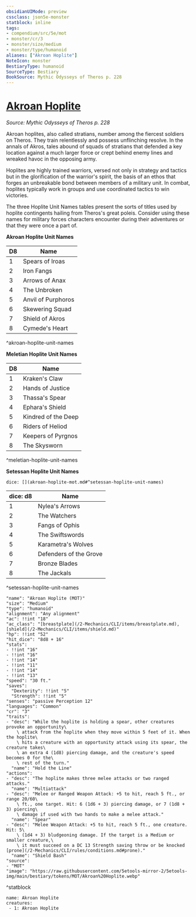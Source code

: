 ```yaml
---
obsidianUIMode: preview
cssclass: json5e-monster
statblock: inline
tags:
- compendium/src/5e/mot
- monster/cr/3
- monster/size/medium
- monster/type/humanoid
aliases: ["Akroan Hoplite"]
NoteIcon: monster
BestiaryType: humanoid
SourceType: Bestiary
BookSource: Mythic Odysseys of Theros p. 228
---
```

# [Akroan Hoplite](2-Mechanics/CLI/bestiary/humanoid/akroan-hoplite-mot.md)
*Source: Mythic Odysseys of Theros p. 228*  

Akroan hoplites, also called stratians, number among the fiercest soldiers on Theros. They train relentlessly and possess unflinching resolve. In the annals of Akros, tales abound of squads of stratians that defended a key location against a much larger force or crept behind enemy lines and wreaked havoc in the opposing army.

Hoplites are highly trained warriors, versed not only in strategy and tactics but in the glorification of the warrior's spirit, the basis of an ethos that forges an unbreakable bond between members of a military unit. In combat, hoplites typically work in groups and use coordinated tactics to win victories.

The three Hoplite Unit Names tables present the sorts of titles used by hoplite contingents hailing from Theros's great poleis. Consider using these names for military forces characters encounter during their adventures or that they were once a part of.

**Akroan Hoplite Unit Names**

| D8 | Name |
|----|------|
| 1 | Spears of Iroas |
| 2 | Iron Fangs |
| 3 | Arrows of Anax |
| 4 | The Unbroken |
| 5 | Anvil of Purphoros |
| 6 | Skewering Squad |
| 7 | Shield of Akros |
| 8 | Cymede's Heart |
^akroan-hoplite-unit-names

**Meletian Hoplite Unit Names**

| D8 | Name |
|----|------|
| 1 | Kraken's Claw |
| 2 | Hands of Justice |
| 3 | Thassa's Spear |
| 4 | Ephara's Shield |
| 5 | Kindred of the Deep |
| 6 | Riders of Heliod |
| 7 | Keepers of Pyrgnos |
| 8 | The Skysworn |
^meletian-hoplite-unit-names

**Setessan Hoplite Unit Names**

`dice: [](akroan-hoplite-mot.md#^setessan-hoplite-unit-names)`

| dice: d8 | Name |
|----------|------|
| 1 | Nylea's Arrows |
| 2 | The Watchers |
| 3 | Fangs of Ophis |
| 4 | The Swiftswords |
| 5 | Karametra's Wolves |
| 6 | Defenders of the Grove |
| 7 | Bronze Blades |
| 8 | The Jackals |
^setessan-hoplite-unit-names

```statblock
"name": "Akroan Hoplite (MOT)"
"size": "Medium"
"type": "humanoid"
"alignment": "Any alignment"
"ac": !!int "18"
"ac_class": "[breastplate](/2-Mechanics/CLI/items/breastplate.md), [shield](/2-Mechanics/CLI/items/shield.md)"
"hp": !!int "52"
"hit_dice": "8d8 + 16"
"stats":
- !!int "16"
- !!int "16"
- !!int "14"
- !!int "11"
- !!int "14"
- !!int "13"
"speed": "30 ft."
"saves":
  "Dexterity": !!int "5"
  "Strength": !!int "5"
"senses": "passive Perception 12"
"languages": "Common"
"cr": "3"
"traits":
- "desc": "While the hoplite is holding a spear, other creatures provoke an opportunity\
    \ attack from the hoplite when they move within 5 feet of it. When the hoplite\
    \ hits a creature with an opportunity attack using its spear, the creature takes\
    \ an extra 4 (1d8) piercing damage, and the creature's speed becomes 0 for the\
    \ rest of the turn."
  "name": "Hold the Line"
"actions":
- "desc": "The hoplite makes three melee attacks or two ranged attacks."
  "name": "Multiattack"
- "desc": "Melee or Ranged Weapon Attack: +5 to hit, reach 5 ft., or range 20/60\
    \ ft., one target. Hit: 6 (1d6 + 3) piercing damage, or 7 (1d8 + 3) piercing\
    \ damage if used with two hands to make a melee attack."
  "name": "Spear"
- "desc": "Melee Weapon Attack: +5 to hit, reach 5 ft., one creature. Hit: 5\
    \ (1d4 + 3) bludgeoning damage. If the target is a Medium or smaller creature,\
    \ it must succeed on a DC 13 Strength saving throw or be knocked [prone](/2-Mechanics/CLI/rules/conditions.md#prone)."
  "name": "Shield Bash"
"source":
- "MOT"
"image": "https://raw.githubusercontent.com/5etools-mirror-2/5etools-img/main/bestiary/tokens/MOT/Akroan%20Hoplite.webp"
```
^statblock

```encounter-table
name: Akroan Hoplite
creatures:
 - 1: Akroan Hoplite
```